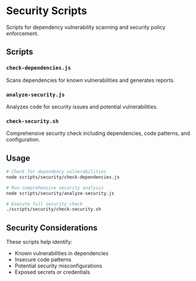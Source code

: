 # Security Scripts

Scripts for dependency vulnerability scanning and security policy enforcement.

## Scripts

### `check-dependencies.js`
Scans dependencies for known vulnerabilities and generates reports.

### `analyze-security.js`
Analyzes code for security issues and potential vulnerabilities.

### `check-security.sh`
Comprehensive security check including dependencies, code patterns, and configuration.

## Usage

```bash
# Check for dependency vulnerabilities
node scripts/security/check-dependencies.js

# Run comprehensive security analysis
node scripts/security/analyze-security.js

# Execute full security check
./scripts/security/check-security.sh
```

## Security Considerations

These scripts help identify:
- Known vulnerabilities in dependencies
- Insecure code patterns
- Potential security misconfigurations
- Exposed secrets or credentials